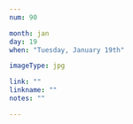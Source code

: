 ```yaml
---
num: 90

month: jan
day: 19
when: "Tuesday, January 19th"

imageType: jpg

link: ""
linkname: ""
notes: ""

---
```


